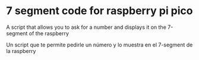 # 7 segment code for raspberry pi pico

A script that allows you to ask for a number and displays it on the 7-segment of the raspberry

Un script que te permite pedirle un número y lo muestra en el 7-segment de la raspberry
